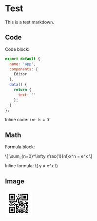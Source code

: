 # Test

This is a test markdown.

## Code

Code block:

```js
export default {
  name: 'app',
  components: {
    Editor
  },
  data() {
    return {
      text: ''
    };
  }
};
```

Inline code: `int b = 3`

## Math

Formula block:

\\[ \sum_{n=0}^\infty \frac{1}{n!}x^n = e^x  \\]

Inline formula: \\( y = e^x \\)

## Image

![Test](test.png)
